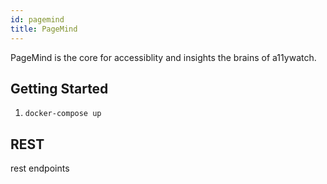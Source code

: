 ```yaml
---
id: pagemind
title: PageMind
---
```


PageMind is the core for accessiblity and insights the brains of a11ywatch.

## Getting Started

1. `docker-compose up`

## REST

rest endpoints 


